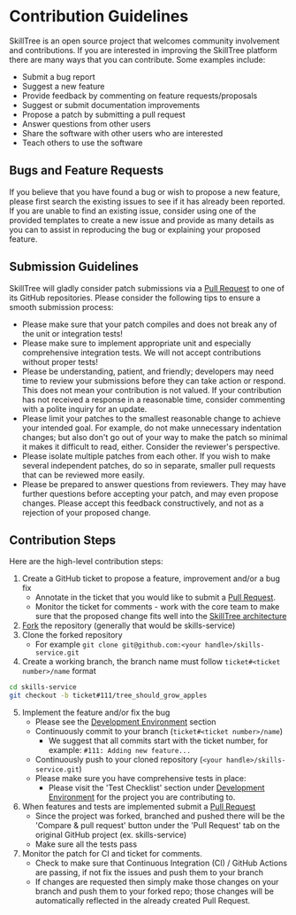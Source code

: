 # Contribution Guidelines

SkillTree is an open source project that welcomes community involvement and contributions. 
If you are interested in improving the SkillTree platform there are many ways that you can contribute. 
Some examples include: 
- Submit a bug report
- Suggest a new feature 
- Provide feedback by commenting on feature requests/proposals
- Suggest or submit documentation improvements
- Propose a patch by submitting a pull request
- Answer questions from other users
- Share the software with other users who are interested
- Teach others to use the software

## Bugs and Feature Requests

If you believe that you have found a bug or wish to propose a new feature, 
please first search the existing issues to see if it has already been reported. 
If you are unable to find an existing issue, consider using one of the provided templates 
to create a new issue and provide as many details as you can to assist in reproducing the bug or explaining your proposed feature.

## Submission Guidelines

SkillTree will gladly consider patch submissions via a [Pull Request](https://help.github.com/en/github/collaborating-with-issues-and-pull-requests/about-pull-requests) to one of its GitHub repositories. 
Please consider the following tips to ensure a smooth submission process:  
- Please make sure that your patch compiles and does not break any of the unit or integration tests!
- Please make sure to implement appropriate unit and especially comprehensive integration tests. We will not accept contributions without proper tests!
- Please be understanding, patient, and friendly; developers may need time to review your submissions before they can take action or respond. This does not mean your contribution is not valued. If your contribution has not received a response in a reasonable time, consider commenting with a polite inquiry for an update.
- Please limit your patches to the smallest reasonable change to achieve your intended goal. For example, do not make unnecessary indentation changes; but also don't go out of your way to make the patch so minimal it makes it difficult to read, either. Consider the reviewer's perspective.
- Please isolate multiple patches from each other. If you wish to make several independent patches, do so in separate, smaller pull requests that can be reviewed more easily.
- Please be prepared to answer questions from reviewers. They may have further questions before accepting your patch, and may even propose changes. Please accept this feedback constructively, and not as a rejection of your proposed change.

## Contribution Steps

Here are the high-level contribution steps:
1. Create a GitHub ticket to propose a feature, improvement and/or a bug fix 
   - Annotate in the ticket that you would like to submit a [Pull Request](https://help.github.com/en/github/collaborating-with-issues-and-pull-requests/creating-a-pull-request-from-a-fork). 
   - Monitor the ticket for comments - work with the core team to make sure that the proposed change fits well into the [SkillTree architecture](/contribution/architecture.html)
1. [Fork](https://help.github.com/en/github/collaborating-with-issues-and-pull-requests/about-forks) the repository (generally that would be skills-service)
1. Clone the forked repository
   - For example ``git clone git@github.com:<your handle>/skills-service.git``
1. Create a working branch, the branch name must follow ``ticket#<ticket number>/name`` format
```bash
cd skills-service
git checkout -b ticket#111/tree_should_grow_apples
```
5. Implement the feature and/or fix the bug
   - Please see the [Development Environment](/contribution/devEnv.html) section
   - Continuously commit to your branch (``ticket#<ticket number>/name``)
      - We suggest that all commits start with the ticket number, for example: ``#111: Adding new feature...``
   - Continuously push to your cloned repository (``<your handle>/skills-service.git``)
   - Please make sure you have comprehensive tests in place:
     - Please visit the 'Test Checklist' section under [Development Environment](/contribution/devEnv.html) for the project you are contributing to.
6. When features and tests are implemented submit a [Pull Request](https://help.github.com/en/github/collaborating-with-issues-and-pull-requests/creating-a-pull-request-from-a-fork)
   - Since the project was forked, branched and pushed there will be the 'Compare & pull request' button under the 'Pull Request' tab on the original GitHub project (ex. skills-service)
   - Make sure all the tests pass
7. Monitor the patch for CI and ticket for comments.
   - Check to make sure that Continuous Integration (CI) / GitHub Actions are passing, if not fix the issues and push them to your branch
   - If changes are requested then simply make those changes on your branch and push them to your forked repo; those changes will be automatically reflected in the already created Pull Request.
      
